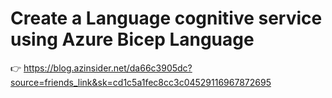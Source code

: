 # Create a Language cognitive service using Azure Bicep Language

👉 https://blog.azinsider.net/da66c3905dc?source=friends_link&sk=cd1c5a1fec8cc3c04529116967872695
